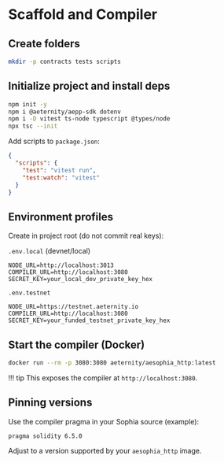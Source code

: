 # Scaffold and Compiler

## Create folders
```bash
mkdir -p contracts tests scripts
```

## Initialize project and install deps
```bash
npm init -y
npm i @aeternity/aepp-sdk dotenv
npm i -D vitest ts-node typescript @types/node
npx tsc --init
```

Add scripts to `package.json`:
```json
{
  "scripts": {
    "test": "vitest run",
    "test:watch": "vitest"
  }
}
```

## Environment profiles
Create in project root (do not commit real keys):

`.env.local` (devnet/local)
```
NODE_URL=http://localhost:3013
COMPILER_URL=http://localhost:3080
SECRET_KEY=your_local_dev_private_key_hex
```

`.env.testnet`
```
NODE_URL=https://testnet.aeternity.io
COMPILER_URL=http://localhost:3080
SECRET_KEY=your_funded_testnet_private_key_hex
```

## Start the compiler (Docker)
```bash
docker run --rm -p 3080:3080 aeternity/aesophia_http:latest
```

!!! tip
    This exposes the compiler at `http://localhost:3080`.

## Pinning versions
Use the compiler pragma in your Sophia source (example):
```
pragma solidity 6.5.0
```
Adjust to a version supported by your `aesophia_http` image.

